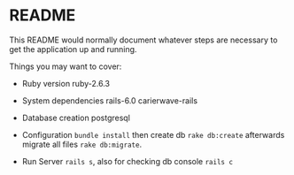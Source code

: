 # README

This README would normally document whatever steps are necessary to get the
application up and running.

Things you may want to cover:

* Ruby version
	ruby-2.6.3

* System dependencies
	rails-6.0
	carierwave-rails

* Database creation
	postgresql

* Configuration
	`bundle install` then create db `rake db:create` afterwards migrate all files `rake db:migrate`.
* Run Server
	`rails s`, also for checking db console `rails c`

